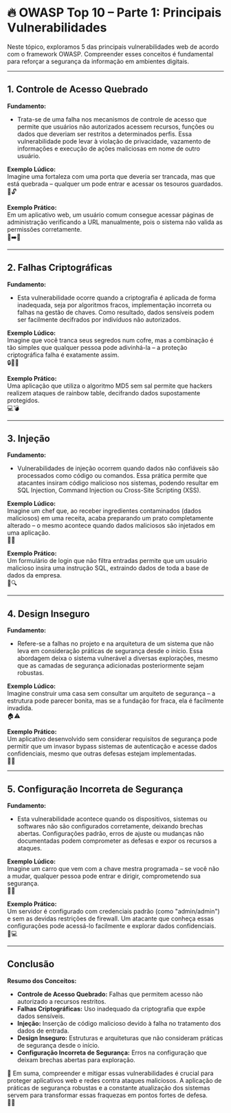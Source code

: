# 🔥 OWASP Top 10 – Parte 1: Principais Vulnerabilidades

Neste tópico, exploramos 5 das principais vulnerabilidades web de acordo com o framework OWASP. Compreender esses conceitos é fundamental para reforçar a segurança da informação em ambientes digitais.

---

## 1. Controle de Acesso Quebrado

**Fundamento:**  
- Trata-se de uma falha nos mecanismos de controle de acesso que permite que usuários não autorizados acessem recursos, funções ou dados que deveriam ser restritos a determinados perfis. Essa vulnerabilidade pode levar à violação de privacidade, vazamento de informações e execução de ações maliciosas em nome de outro usuário.

**Exemplo Lúdico:**  
Imagine uma fortaleza com uma porta que deveria ser trancada, mas que está quebrada – qualquer um pode entrar e acessar os tesouros guardados.  
🏰🔓

**Exemplo Prático:**  
Em um aplicativo web, um usuário comum consegue acessar páginas de administração verificando a URL manualmente, pois o sistema não valida as permissões corretamente.  
👤➡️🔑

---

## 2. Falhas Criptográficas

**Fundamento:**  
- Esta vulnerabilidade ocorre quando a criptografia é aplicada de forma inadequada, seja por algoritmos fracos, implementação incorreta ou falhas na gestão de chaves. Como resultado, dados sensíveis podem ser facilmente decifrados por indivíduos não autorizados.

**Exemplo Lúdico:**  
Imagine que você tranca seus segredos num cofre, mas a combinação é tão simples que qualquer pessoa pode adivinhá-la – a proteção criptográfica falha é exatamente assim.  
🔒🔑❌

**Exemplo Prático:**  
Uma aplicação que utiliza o algoritmo MD5 sem sal permite que hackers realizem ataques de rainbow table, decifrando dados supostamente protegidos.  
💻💣

---

## 3. Injeção

**Fundamento:**  
- Vulnerabilidades de injeção ocorrem quando dados não confiáveis são processados como código ou comandos. Essa prática permite que atacantes insiram código malicioso nos sistemas, podendo resultar em SQL Injection, Command Injection ou Cross-Site Scripting (XSS).

**Exemplo Lúdico:**  
Imagine um chef que, ao receber ingredientes contaminados (dados maliciosos) em uma receita, acaba preparando um prato completamente alterado – o mesmo acontece quando dados maliciosos são injetados em uma aplicação.  
🍳🧪

**Exemplo Prático:**  
Um formulário de login que não filtra entradas permite que um usuário malicioso insira uma instrução SQL, extraindo dados de toda a base de dados da empresa.  
📝🔍

---

## 4. Design Inseguro

**Fundamento:**  
- Refere-se a falhas no projeto e na arquitetura de um sistema que não leva em consideração práticas de segurança desde o início. Essa abordagem deixa o sistema vulnerável a diversas explorações, mesmo que as camadas de segurança adicionadas posteriormente sejam robustas.

**Exemplo Lúdico:**  
Imagine construir uma casa sem consultar um arquiteto de segurança – a estrutura pode parecer bonita, mas se a fundação for fraca, ela é facilmente invadida.  
🏠⚠️

**Exemplo Prático:**  
Um aplicativo desenvolvido sem considerar requisitos de segurança pode permitir que um invasor bypass sistemas de autenticação e acesse dados confidenciais, mesmo que outras defesas estejam implementadas.  
📱🚧

---

## 5. Configuração Incorreta de Segurança

**Fundamento:**  
- Esta vulnerabilidade acontece quando os dispositivos, sistemas ou softwares não são configurados corretamente, deixando brechas abertas. Configurações padrão, erros de ajuste ou mudanças não documentadas podem comprometer as defesas e expor os recursos a ataques.

**Exemplo Lúdico:**  
Imagine um carro que vem com a chave mestra programada – se você não a mudar, qualquer pessoa pode entrar e dirigir, comprometendo sua segurança.  
🚗🔑

**Exemplo Prático:**  
Um servidor é configurado com credenciais padrão (como "admin/admin") e sem as devidas restrições de firewall. Um atacante que conheça essas configurações pode acessá-lo facilmente e explorar dados confidenciais.  
🏢💻

---

## Conclusão

**Resumo dos Conceitos:**  
- **Controle de Acesso Quebrado:** Falhas que permitem acesso não autorizado a recursos restritos.  
- **Falhas Criptográficas:** Uso inadequado da criptografia que expõe dados sensíveis.  
- **Injeção:** Inserção de código malicioso devido à falha no tratamento dos dados de entrada.  
- **Design Inseguro:** Estruturas e arquiteturas que não consideram práticas de segurança desde o início.  
- **Configuração Incorreta de Segurança:** Erros na configuração que deixam brechas abertas para exploração.

🌟 Em suma, compreender e mitigar essas vulnerabilidades é crucial para proteger aplicativos web e redes contra ataques maliciosos. A aplicação de práticas de segurança robustas e a constante atualização dos sistemas servem para transformar essas fraquezas em pontos fortes de defesa.  
🚀🔐